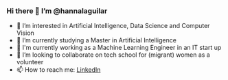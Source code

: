 ### Hi there 👋 I’m @hannalaguilar
- 👀 I’m interested in Artificial Intelligence, Data Science and Computer Vision
- 🌱 I’m currently studying a Master in Artificial Intelligence
- 🔭 I'm currently working as a Machine Learning Engineer in an IT start up
- 💞️ I’m looking to collaborate on tech school for (migrant) women as a volunteer
- 📫 How to reach me: [LinkedIn](https://www.linkedin.com/in/hannalizarzaburu/)




<!--
**hannalaguilar/hannalaguilar** is a ✨ _special_ ✨ repository because its `README.md` (this file) appears on your GitHub profile.


